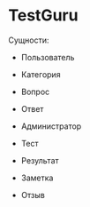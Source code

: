 # TestGuru


Сущности:

* Пользователь

* Категория

* Вопрос

* Ответ

* Администратор

* Тест

* Результат

* Заметка

* Отзыв
